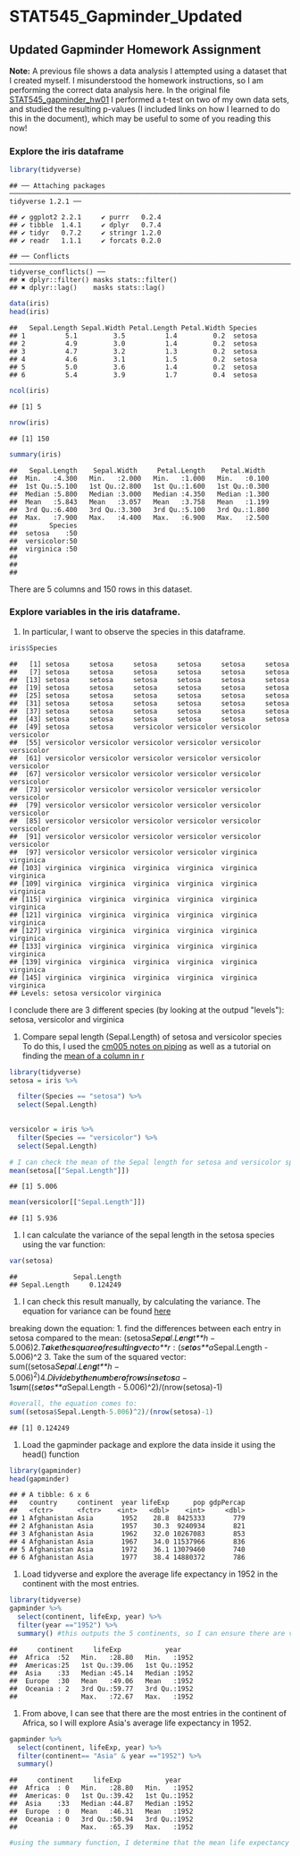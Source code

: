 STAT545\_Gapminder\_Updated
================

Updated Gapminder Homework Assignment
-------------------------------------

**Note:** A previous file shows a data analysis I attempted using a dataset that I created myself. I misunderstood the homework instructions, so I am performing the correct data analysis here. In the original file [STAT545\_gapminder\_hw01](https://github.com/STAT545-UBC-students/hw01-JasmineLib/blob/master/STAT545_Gapminder_hw01.md) I performed a t-test on two of my own data sets, and studied the resulting p-values (I included links on how I learned to do this in the document), which may be useful to some of you reading this now!

### Explore the iris dataframe

``` r
library(tidyverse)
```

    ## ── Attaching packages ───────────────────────────────────────────────────────────────────────────────────────────────────────── tidyverse 1.2.1 ──

    ## ✔ ggplot2 2.2.1     ✔ purrr   0.2.4
    ## ✔ tibble  1.4.1     ✔ dplyr   0.7.4
    ## ✔ tidyr   0.7.2     ✔ stringr 1.2.0
    ## ✔ readr   1.1.1     ✔ forcats 0.2.0

    ## ── Conflicts ──────────────────────────────────────────────────────────────────────────────────────────────────────────── tidyverse_conflicts() ──
    ## ✖ dplyr::filter() masks stats::filter()
    ## ✖ dplyr::lag()    masks stats::lag()

``` r
data(iris)
head(iris)
```

    ##   Sepal.Length Sepal.Width Petal.Length Petal.Width Species
    ## 1          5.1         3.5          1.4         0.2  setosa
    ## 2          4.9         3.0          1.4         0.2  setosa
    ## 3          4.7         3.2          1.3         0.2  setosa
    ## 4          4.6         3.1          1.5         0.2  setosa
    ## 5          5.0         3.6          1.4         0.2  setosa
    ## 6          5.4         3.9          1.7         0.4  setosa

``` r
ncol(iris)
```

    ## [1] 5

``` r
nrow(iris)
```

    ## [1] 150

``` r
summary(iris)
```

    ##   Sepal.Length    Sepal.Width     Petal.Length    Petal.Width   
    ##  Min.   :4.300   Min.   :2.000   Min.   :1.000   Min.   :0.100  
    ##  1st Qu.:5.100   1st Qu.:2.800   1st Qu.:1.600   1st Qu.:0.300  
    ##  Median :5.800   Median :3.000   Median :4.350   Median :1.300  
    ##  Mean   :5.843   Mean   :3.057   Mean   :3.758   Mean   :1.199  
    ##  3rd Qu.:6.400   3rd Qu.:3.300   3rd Qu.:5.100   3rd Qu.:1.800  
    ##  Max.   :7.900   Max.   :4.400   Max.   :6.900   Max.   :2.500  
    ##        Species  
    ##  setosa    :50  
    ##  versicolor:50  
    ##  virginica :50  
    ##                 
    ##                 
    ## 

There are 5 columns and 150 rows in this dataset.

### Explore variables in the iris dataframe.

1.  In particular, I want to observe the species in this dataframe.

``` r
iris$Species
```

    ##   [1] setosa     setosa     setosa     setosa     setosa     setosa    
    ##   [7] setosa     setosa     setosa     setosa     setosa     setosa    
    ##  [13] setosa     setosa     setosa     setosa     setosa     setosa    
    ##  [19] setosa     setosa     setosa     setosa     setosa     setosa    
    ##  [25] setosa     setosa     setosa     setosa     setosa     setosa    
    ##  [31] setosa     setosa     setosa     setosa     setosa     setosa    
    ##  [37] setosa     setosa     setosa     setosa     setosa     setosa    
    ##  [43] setosa     setosa     setosa     setosa     setosa     setosa    
    ##  [49] setosa     setosa     versicolor versicolor versicolor versicolor
    ##  [55] versicolor versicolor versicolor versicolor versicolor versicolor
    ##  [61] versicolor versicolor versicolor versicolor versicolor versicolor
    ##  [67] versicolor versicolor versicolor versicolor versicolor versicolor
    ##  [73] versicolor versicolor versicolor versicolor versicolor versicolor
    ##  [79] versicolor versicolor versicolor versicolor versicolor versicolor
    ##  [85] versicolor versicolor versicolor versicolor versicolor versicolor
    ##  [91] versicolor versicolor versicolor versicolor versicolor versicolor
    ##  [97] versicolor versicolor versicolor versicolor virginica  virginica 
    ## [103] virginica  virginica  virginica  virginica  virginica  virginica 
    ## [109] virginica  virginica  virginica  virginica  virginica  virginica 
    ## [115] virginica  virginica  virginica  virginica  virginica  virginica 
    ## [121] virginica  virginica  virginica  virginica  virginica  virginica 
    ## [127] virginica  virginica  virginica  virginica  virginica  virginica 
    ## [133] virginica  virginica  virginica  virginica  virginica  virginica 
    ## [139] virginica  virginica  virginica  virginica  virginica  virginica 
    ## [145] virginica  virginica  virginica  virginica  virginica  virginica 
    ## Levels: setosa versicolor virginica

I conclude there are 3 different species (by looking at the outpud "levels"): setosa, versicolor and virginica

1.  Compare sepal length (Sepal.Length) of setosa and versicolor species To do this, I used the [cm005 notes on piping](http://stat545.com/Classroom/notes/cm005.nb.html) as well as a tutorial on finding the [mean of a column in r](https://stackoverflow.com/questions/23163863/mean-of-a-column-in-a-data-frame-given-the-columns-name)

``` r
library(tidyverse)
setosa = iris %>% 

  filter(Species == "setosa") %>% 
  select(Sepal.Length)
  

versicolor = iris %>% 
  filter(Species == "versicolor") %>% 
  select(Sepal.Length)

# I can check the mean of the Sepal length for setosa and versicolor species using the mean function:
mean(setosa[["Sepal.Length"]])
```

    ## [1] 5.006

``` r
mean(versicolor[["Sepal.Length"]])
```

    ## [1] 5.936

1.  I can calculate the variance of the sepal length in the setosa species using the var function:

``` r
var(setosa)
```

    ##              Sepal.Length
    ## Sepal.Length     0.124249

1.  I can check this result manually, by calculating the variance. The equation for variance can be found [here](http://www.r-tutor.com/elementary-statistics/numerical-measures/variance)

breaking down the equation: 1. find the differences between each entry in setosa compared to the mean: (setosa*S**e**p**a**l*.*L**e**n**g**t**h* − 5.006)2.*T**a**k**e**t**h**e**s**q**u**a**r**e**o**f**r**e**s**u**l**t**i**n**g**v**e**c**t**o**r* : (*s**e**t**o**s**a*Sepal.Length - 5.006)^2 3. Take the sum of the squared vector: sum((setosa*S**e**p**a**l*.*L**e**n**g**t**h* − 5.006)<sup>2</sup>)4.*D**i**v**i**d**e**b**y**t**h**e**n**u**m**b**e**r**o**f**r**o**w**s**i**n**s**e**t**o**s**a* − 1*s**u**m*((*s**e**t**o**s**a*Sepal.Length - 5.006)^2)/(nrow(setosa)-1)

``` r
#overall, the equation comes to:
sum((setosa$Sepal.Length-5.006)^2)/(nrow(setosa)-1)
```

    ## [1] 0.124249

1.  Load the gapminder package and explore the data inside it using the head() function

``` r
library(gapminder)
head(gapminder)
```

    ## # A tibble: 6 x 6
    ##   country     continent  year lifeExp      pop gdpPercap
    ##   <fctr>      <fctr>    <int>   <dbl>    <int>     <dbl>
    ## 1 Afghanistan Asia       1952    28.8  8425333       779
    ## 2 Afghanistan Asia       1957    30.3  9240934       821
    ## 3 Afghanistan Asia       1962    32.0 10267083       853
    ## 4 Afghanistan Asia       1967    34.0 11537966       836
    ## 5 Afghanistan Asia       1972    36.1 13079460       740
    ## 6 Afghanistan Asia       1977    38.4 14880372       786

1.  Load tidyverse and explore the average life expectancy in 1952 in the continent with the most entries.

``` r
library(tidyverse)
gapminder %>% 
  select(continent, lifeExp, year) %>% 
  filter(year =="1952") %>% 
  summary() #this outputs the 5 continents, so I can ensure there are values in each one, and there are.
```

    ##     continent     lifeExp           year     
    ##  Africa  :52   Min.   :28.80   Min.   :1952  
    ##  Americas:25   1st Qu.:39.06   1st Qu.:1952  
    ##  Asia    :33   Median :45.14   Median :1952  
    ##  Europe  :30   Mean   :49.06   Mean   :1952  
    ##  Oceania : 2   3rd Qu.:59.77   3rd Qu.:1952  
    ##                Max.   :72.67   Max.   :1952

1.  From above, I can see that there are the most entries in the continent of Africa, so I will explore Asia's average life expectancy in 1952.

``` r
gapminder %>% 
  select(continent, lifeExp, year) %>% 
  filter(continent== "Asia" & year =="1952") %>% 
  summary()
```

    ##     continent     lifeExp           year     
    ##  Africa  : 0   Min.   :28.80   Min.   :1952  
    ##  Americas: 0   1st Qu.:39.42   1st Qu.:1952  
    ##  Asia    :33   Median :44.87   Median :1952  
    ##  Europe  : 0   Mean   :46.31   Mean   :1952  
    ##  Oceania : 0   3rd Qu.:50.94   3rd Qu.:1952  
    ##                Max.   :65.39   Max.   :1952

``` r
#using the summary function, I determine that the mean life expectancy in Africa in 1952 is 46.31 years. 
```
